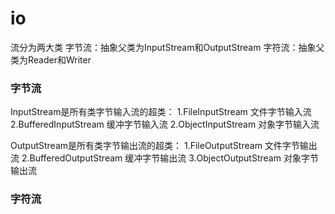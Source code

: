 # io
流分为两大类
字节流：抽象父类为InputStream和OutputStream
字符流：抽象父类为Reader和Writer


### 字节流

InputStream是所有类字节输入流的超类：
    1.FileInputStream  文件字节输入流
    2.BufferedInputStream 缓冲字节输入流
    2.ObjectInputStream 对象字节输入流

OutputStream是所有类字节输出流的超类：
    1.FileOutputStream 文件字节输出流
    2.BufferedOutputStream 缓冲字节输出流
    3.ObjectOutputStream 对象字节输出流

### 字符流













```
